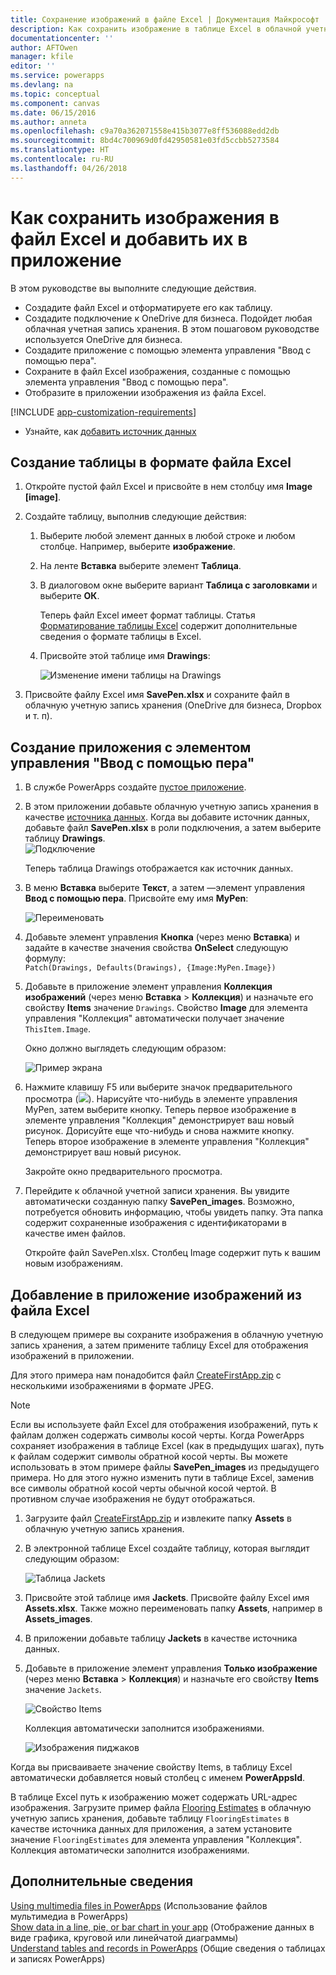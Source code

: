 ```yaml
---
title: Сохранение изображений в файле Excel | Документация Майкрософт
description: Как сохранить изображение в таблице Excel в облачной учетной записи хранения
documentationcenter: ''
author: AFTOwen
manager: kfile
editor: ''
ms.service: powerapps
ms.devlang: na
ms.topic: conceptual
ms.component: canvas
ms.date: 06/15/2016
ms.author: anneta
ms.openlocfilehash: c9a70a362071558e415b3077e8ff536088edd2db
ms.sourcegitcommit: 8bd4c700969d0fd42950581e03fd5ccbb5273584
ms.translationtype: HT
ms.contentlocale: ru-RU
ms.lasthandoff: 04/26/2018
---
```

# <a name="how-to-save-images-in-an-excel-file-and-then-add-these-images-to-your-app"></a>Как сохранить изображения в файл Excel и добавить их в приложение

В этом руководстве вы выполните следующие действия.

* Создадите файл Excel и отформатируете его как таблицу.
* Создадите подключение к OneDrive для бизнеса. Подойдет любая облачная учетная запись хранения. В этом пошаговом руководстве используется OneDrive для бизнеса.
* Создадите приложение с помощью элемента управления "Ввод с помощью пера".
* Сохраните в файл Excel изображения, созданные с помощью элемента управления "Ввод с помощью пера".
* Отобразите в приложении изображения из файла Excel.

[!INCLUDE [app-customization-requirements](../../includes/app-customization-requirements.md)]
* Узнайте, как [добавить источник данных](add-data-connection.md)

## <a name="create-the-excel-file-as-a-table"></a>Создание таблицы в формате файла Excel

1. Откройте пустой файл Excel и присвойте в нем столбцу имя **Image [image]**.
2. Создайте таблицу, выполнив следующие действия:    
   
   1. Выберите любой элемент данных в любой строке и любом столбце. Например, выберите **изображение**.
   2. На ленте **Вставка** выберите элемент **Таблица**.
   3. В диалоговом окне выберите вариант **Таблица с заголовками** и выберите **ОК**.
      
      Теперь файл Excel имеет формат таблицы. Статья [Форматирование таблицы Excel](https://support.office.com/article/Format-an-Excel-table-6789619F-C889-495C-99C2-2F971C0E2370) содержит дополнительные сведения о формате таблицы в Excel.
   4. Присвойте этой таблице имя **Drawings**:  
      
      ![Изменение имени таблицы на Drawings](./media/tutorial-working-with-images-in-excel/drawings-table.png)
3. Присвойте файлу Excel имя **SavePen.xlsx** и сохраните файл в облачную учетную запись хранения (OneDrive для бизнеса, Dropbox и т. п).

## <a name="create-an-app-with-the-pen-control"></a>Создание приложения с элементом управления "Ввод с помощью пера"
1. В службе PowerApps создайте [пустое приложение](get-started-create-from-blank.md).
2. В этом приложении добавьте облачную учетную запись хранения в качестве [источника данных](add-data-connection.md). Когда вы добавите источник данных, добавьте файл **SavePen.xlsx** в роли подключения, а затем выберите таблицу **Drawings**.  
   ![Подключение](./media/tutorial-working-with-images-in-excel/savepen.png)  
   
   Теперь таблица Drawings отображается как источник данных.
3. В меню **Вставка** выберите **Текст**, а затем —элемент управления **Ввод с помощью пера**. Присвойте ему имя **MyPen**:  
   
   ![Переименовать](./media/tutorial-working-with-images-in-excel/rename-mypen.png)
4. Добавьте элемент управления **Кнопка** (через меню **Вставка**) и задайте в качестве значения свойства **OnSelect** следующую формулу:  
   `Patch(Drawings, Defaults(Drawings), {Image:MyPen.Image})`
5. Добавьте в приложение элемент управления **Коллекция изображений** (через меню **Вставка** > **Коллекция**) и назначьте его свойству **Items** значение `Drawings`. Свойство **Image** для элемента управления "Коллекция" автоматически получает значение `ThisItem.Image`.
   
   Окно должно выглядеть следующим образом:  
   
   ![Пример экрана](./media/tutorial-working-with-images-in-excel/screen.png)  
6. Нажмите клавишу F5 или выберите значок предварительного просмотра (![](./media/tutorial-working-with-images-in-excel/preview.png)). Нарисуйте что-нибудь в элементе управления MyPen, затем выберите кнопку. Теперь первое изображение в элементе управления "Коллекция" демонстрирует ваш новый рисунок. Дорисуйте еще что-нибудь и снова нажмите кнопку. Теперь второе изображение в элементе управления "Коллекция" демонстрирует ваш новый рисунок.
   
   Закройте окно предварительного просмотра.
7. Перейдите к облачной учетной записи хранения. Вы увидите автоматически созданную папку **SavePen_images**. Возможно, потребуется обновить информацию, чтобы увидеть папку. Эта папка содержит сохраненные изображения с идентификаторами в качестве имен файлов.
   
    Откройте файл SavePen.xlsx. Столбец Image содержит путь к вашим новым изображениям.

## <a name="add-the-image-in-an-excel-file-to-your-app"></a>Добавление в приложение изображений из файла Excel
В следующем примере вы сохраните изображения в облачную учетную запись хранения, а затем примените таблицу Excel для отображения изображений в приложении.

Для этого примера нам понадобится файл [CreateFirstApp.zip](http://pwrappssamples.blob.core.windows.net/samples/CreateFirstApp.zip) с несколькими изображениями в формате JPEG.

> [!NOTE]
> Если вы используете файл Excel для отображения изображений, путь к файлам должен содержать символы косой черты. Когда PowerApps сохраняет изображения в таблице Excel (как в предыдущих шагах), путь к файлам содержит символы обратной косой черты. Вы можете использовать в этом примере файлы **SavePen_images** из предыдущего примера. Но для этого нужно изменить пути в таблице Excel, заменив все символы обратной косой черты обычной косой чертой. В противном случае изображения не будут отображаться.  

1. Загрузите файл [CreateFirstApp.zip](http://pwrappssamples.blob.core.windows.net/samples/CreateFirstApp.zip) и извлеките папку **Assets** в облачную учетную запись хранения.
2. В электронной таблице Excel создайте таблицу, которая выглядит следующим образом:
   
    ![Таблица Jackets](./media/tutorial-working-with-images-in-excel/jackets.png)
3. Присвойте этой таблице имя **Jackets**. Присвойте файлу Excel имя **Assets.xlsx**. Также можно переименовать папку **Assets**, например в **Assets_images**.
4. В приложении добавьте таблицу **Jackets** в качестве источника данных.  
5. Добавьте в приложение элемент управления **Только изображение** (через меню **Вставка** > **Коллекция**) и назначьте его свойству **Items** значение `Jackets`.  
   
    ![Свойство Items](./media/tutorial-working-with-images-in-excel/items-jackets.png)
   
    Коллекция автоматически заполнится изображениями.  
   
    ![Изображения пиджаков](./media/tutorial-working-with-images-in-excel/images.png)

Когда вы присваиваете значение свойству Items, в таблицу Excel автоматически добавляется новый столбец с именем **PowerAppsId**.

В таблице Excel путь к изображению может содержать URL-адрес изображения. Загрузите пример файла [Flooring Estimates](http://pwrappssamples.blob.core.windows.net/samples/FlooringEstimates.xlsx) в облачную учетную запись хранения, добавьте таблицу `FlooringEstimates` в качестве источника данных для приложения, а затем установите значение `FlooringEstimates` для элемента управления "Коллекция". Коллекция автоматически заполнится изображениями.

## <a name="learn-more"></a>Дополнительные сведения
[Using multimedia files in PowerApps](add-images-pictures-audio-video.md) (Использование файлов мультимедиа в PowerApps)  
[Show data in a line, pie, or bar chart in your app](use-line-pie-bar-chart.md) (Отображение данных в виде графика, круговой или линейчатой диаграммы)  
[Understand tables and records in PowerApps](working-with-tables.md) (Общие сведения о таблицах и записях PowerApps)

